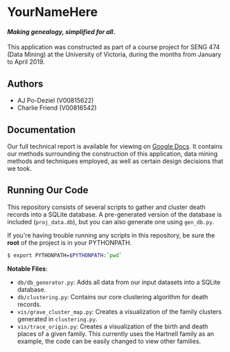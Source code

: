 # YourNameHere
#### _Making genealogy, simplified for all_.

This application was constructed as part of a course project for SENG 474 (Data Mining)
at the University of Victoria, during the months from January to April 2019.

## Authors
* AJ Po-Deziel (V00815622)
* Charlie Friend (V00816542)

## Documentation
Our full technical report is available for viewing on [Google Docs](https://docs.google.com/document/d/19MDuBIBiprdEkjVKmGyASPpxfbHw2RC0aF55ljVxJ8A/edit?usp=sharing).
It contains our methods surrounding the construction of this application, data mining methods
and techniques employed, as well as certain design decisions that we took.

## Running Our Code

This repository consists of several scripts to gather and cluster death records into a SQLite database. A pre-generated
version of the database is included (`proj_data.db`), but you can also generate one using `gen_db.py`.

If you're having trouble running any scripts in this repository, be sure the **root** of the project is in your PYTHONPATH.
```bash
$ export PYTHONPATH=$PYTHONPATH:`pwd`
```

**Notable Files**:
* `db/db_generator.py`: Adds all data from our input datasets into a SQLite database.
* `db/clustering.py`: Contains our core clustering algorithm for death records.
* `vis/grave_cluster_map.py`: Creates a visualization of the family clusters generated in `clustering.py`.
* `vis/trace_origin.py`: Creates a visualization of the birth and death places of a given family. This currently
uses the Hartnell family as an example, the code can be easily changed to view other families.
